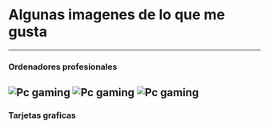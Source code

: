 # Algunas imagenes de lo que me gusta
---
### Ordenadores profesionales
![Pc gaming](https://encrypted-tbn0.gstatic.com/images?q=tbn:ANd9GcQNyqT3LNj9JEnJHKOTxJAhuF78chmUlNctDg&s)
![Pc gaming](https://encrypted-tbn0.gstatic.com/images?q=tbn:ANd9GcRbyIB-h5vlGwGkAsAk_84_Q1TREp5zbQGSWQ&s)
![Pc gaming](https://www.muycomputer.com/wp-content/uploads/2024/04/MSI-MAG-PANO-M100R-PZ-37.jpeg)
---
### Tarjetas graficas
